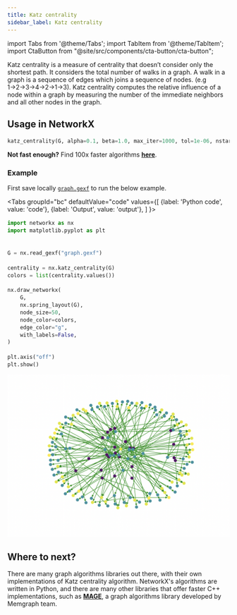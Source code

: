 ```yaml
---
title: Katz centrality
sidebar_label: Katz centrality
---
```


import Tabs from '@theme/Tabs'; import TabItem from '@theme/TabItem';
import CtaButton from "@site/src/components/cta-button/cta-button";

Katz centrality is a measure of centrality that doesn’t consider only the shortest path. It considers the total number of walks in a graph. A walk in a graph is a sequence of edges which joins a sequence of nodes. (e.g 1→2→3→4→2→1→3). Katz centrality computes the relative influence of a node within a graph by measuring the number of the immediate neighbors and all other nodes in the graph. 

## Usage in NetworkX

```python
katz_centrality(G, alpha=0.1, beta=1.0, max_iter=1000, tol=1e-06, nstart=None, normalized=True, weight=None)[source]
```

**Not fast enough?** Find 100x faster algorithms [**here**](https://memgraph.com/memgraph-for-networkx?utm_source=networkx-guide&utm_medium=referral&utm_campaign=networkx_ppp&utm_term=centralityalgorithms%2Bkatz&utm_content=findfasteralgorithms).

### Example

First save locally [`graph.gexf`](https://public-assets.memgraph.com/networkx-resources/graph.gexf) to run the below example.

<Tabs
  groupId="bc"
  defaultValue="code"
  values={[
    {label: 'Python code', value: 'code'},
    {label: 'Output', value: 'output'},
  ]
}>
  <TabItem value="code"> 

```python
import networkx as nx
import matplotlib.pyplot as plt


G = nx.read_gexf("graph.gexf")

centrality = nx.katz_centrality(G)
colors = list(centrality.values())

nx.draw_networkx(
    G,
    nx.spring_layout(G),
    node_size=50,
    node_color=colors,
    edge_color="g",
    with_labels=False,
)

plt.axis("off")
plt.show()

```
  </TabItem>


  <TabItem value="output">

![centrality-katz](/img/algorithms/centrality-algorithms/katz.png)

  </TabItem>

</Tabs>

## Where to next?

There are many graph algorithms libraries out there, with their own implementations of Katz centrality algorithm. NetworkX's algorithms are written in Python, and there are many other libraries that offer faster C++ implementations, such as [**MAGE**](https://github.com/memgraph/mage), a graph algorithms library developed by Memgraph team.

<CtaButton title="Memgraph for NetworkX developers" url="https://memgraph.com/memgraph-for-networkx?utm_source=networkx-guide&utm_medium=referral&utm_campaign=networkx_ppp&utm_term=centralityalgorithms%2Bkatz&utm_content=ctabutton"></CtaButton>
